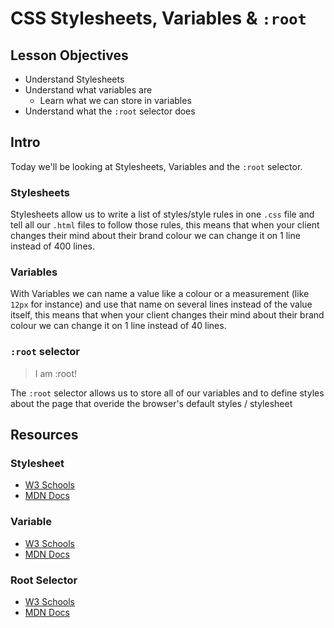 # CSS Stylesheets, Variables & `:root`

## Lesson Objectives

- Understand Stylesheets
- Understand what variables are
  - Learn what we can store in variables
- Understand what the `:root` selector does

## Intro

Today we'll be looking at Stylesheets, Variables and the `:root` selector.

### Stylesheets

Stylesheets allow us to write a list of styles/style rules in one `.css` file and tell all our `.html` files to follow those rules, this means that when your client changes their mind about their brand colour we can change it on 1 line instead of 400 lines.

### Variables

With Variables we can name a value like a colour or a measurement (like `12px` for instance) and use that name on several lines instead of the value itself, this means that when your client changes their mind about their brand colour we can change it on 1 line instead of 40 lines.

### `:root` selector

> I am :root!

The `:root` selector allows us to store all of our variables and to define styles about the page that overide the browser's default styles / stylesheet

## Resources

### Stylesheet

- [W3 Schools](https://www.w3schools.com/css/css_howto.asp)
- [MDN Docs](https://developer.mozilla.org/en-US/docs/Web/CSS)

### Variable

- [W3 Schools](https://www.w3schools.com/css/css3_variables.asp)
- [MDN Docs](https://developer.mozilla.org/en-US/docs/Web/CSS/--*)

### Root Selector

- [W3 Schools](https://www.w3schools.com/cssref/sel_root.php)
- [MDN Docs](https://developer.mozilla.org/en-US/docs/Web/CSS/:root)
